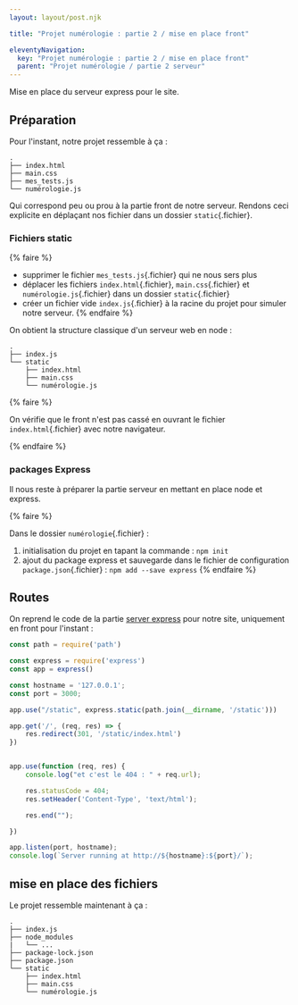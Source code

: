```yaml
---
layout: layout/post.njk

title: "Projet numérologie : partie 2 / mise en place front"

eleventyNavigation:
  key: "Projet numérologie : partie 2 / mise en place front"
  parent: "Projet numérologie / partie 2 serveur"
---
```


<!-- début résumé -->

Mise en place du serveur express pour le site.

<!-- fin résumé -->

## Préparation

Pour l'instant, notre projet ressemble à ça :

```
.
├── index.html
├── main.css
├── mes_tests.js
└── numérologie.js
```

Qui correspond peu ou prou à la partie front de notre serveur. Rendons ceci explicite en déplaçant nos fichier dans un dossier `static`{.fichier}.

### Fichiers static

{% faire %}

* supprimer le fichier `mes_tests.js`{.fichier} qui ne nous sers plus
* déplacer les fichiers `index.html`{.fichier}, `main.css`{.fichier} et `numérologie.js`{.fichier} dans un dossier `static`{.fichier}
* créer un fichier vide `index.js`{.fichier} à la racine du projet pour simuler notre serveur.
{% endfaire %}

On obtient la structure classique d'un serveur web en node :

```text
.
├── index.js
└── static
    ├── index.html
    ├── main.css
    └── numérologie.js
```

{% faire %}

On vérifie que le front n'est pas cassé en ouvrant le fichier `index.html`{.fichier} avec notre navigateur.

{% endfaire %}

### packages Express

Il nous reste à préparer la partie serveur en mettant en place node et express.

{% faire %}

Dans le dossier `numérologie`{.fichier} :

1. initialisation du projet en tapant la commande : `npm init`
2. ajout du package express et sauvegarde dans le fichier de configuration `package.json`{.fichier} : `npm add --save express`
{% endfaire %}

## Routes

On reprend le code de la partie [server express](../../serveur-web/express) pour notre site, uniquement en front pour l'instant :

```javascript
const path = require('path')

const express = require('express')
const app = express()

const hostname = '127.0.0.1';
const port = 3000;

app.use("/static", express.static(path.join(__dirname, '/static')))

app.get('/', (req, res) => {
    res.redirect(301, '/static/index.html')
})


app.use(function (req, res) {
    console.log("et c'est le 404 : " + req.url);

    res.statusCode = 404;
    res.setHeader('Content-Type', 'text/html');

    res.end("");

})

app.listen(port, hostname);
console.log(`Server running at http://${hostname}:${port}/`);

```

## mise en place des fichiers

Le projet ressemble maintenant à ça :

```text
.
├── index.js
├── node_modules
|   └── ...
├── package-lock.json
├── package.json
└── static
    ├── index.html
    ├── main.css
    └── numérologie.js
```
